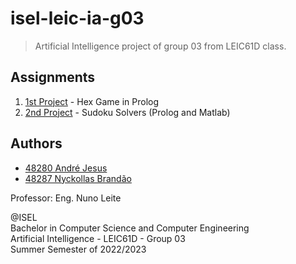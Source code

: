 # isel-leic-ia-g03

> Artificial Intelligence project of group 03 from LEIC61D class.

## Assignments

1. [1st Project](1st-project/README.md) - Hex Game in Prolog
2. [2nd Project](2nd-project/README.md) - Sudoku Solvers (Prolog and Matlab)

## Authors

- [48280 André Jesus](https://github.com/andre-j3sus)
- [48287 Nyckollas Brandão](https://github.com/Nyckoka)

Professor: Eng. Nuno Leite

@ISEL<br>
Bachelor in Computer Science and Computer Engineering<br>
Artificial Intelligence - LEIC61D - Group 03<br>
Summer Semester of 2022/2023